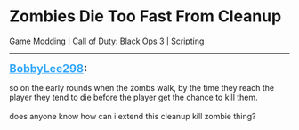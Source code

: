 # Zombies Die Too Fast From Cleanup
Game Modding | Call of Duty: Black Ops 3 | Scripting

---
<strong style="font-size: 1.4em;"><span style="text-decoration: underline;text-decoration-color: #34a7f9;"><span style="color:#34a7f9;">BobbyLee298</span></span>:</strong>

<p>so on the early rounds when the zombs walk, by the time they reach the player they tend to die before the player get the chance to kill them.<br /><br />does anyone know how can i extend this cleanup kill zombie thing?</p>
